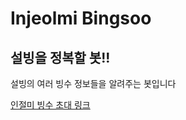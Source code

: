 # Injeolmi Bingsoo
## 설빙을 정복할 봇!!

설빙의 여러 빙수 정보들을 알려주는 봇입니다

[인절미 빙수 초대 링크](https://discord.com/oauth2/authorize?client_id=796053822371397642&permissions=8&scope=bot)